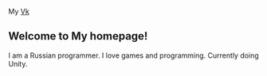 My [Vk](https://vk.com/seedonmax)


## Welcome to My homepage!

I am a Russian programmer. I love games and programming. Currently doing Unity.



